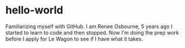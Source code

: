 # hello-world
Familiarizing myself with GitHub.
I am Renee Osbourne, 5 years ago I started to learn to code and then stopped. Now I'm doing the prep work before I apply for Le Wagon to see if I have what it takes. 
